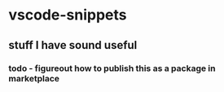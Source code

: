# vscode-snippets

## stuff I have sound useful

### todo - figureout how to publish this as a package in marketplace